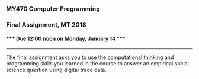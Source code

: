### MY470 Computer Programming

### Final Assignment, MT 2018

#### \*\*\* Due 12:00 noon on Monday, January 14 \*\*\*

---

The final assignment asks you to use the computational thinking and programming skills you learned in the course to answer an empirical social science question using digital trace data.

